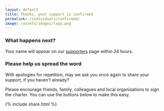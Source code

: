 ```yaml
---
layout: default
title: Thanks, your support is confirmed
permalink: /individuals/confirmed/
image: /assets/images/logo.png
---
```


### What happens next?

Your name will appear on our [supporters](/supporters) page within 24 hours. 

### Please help us spread the word

With apologies for repetition, may we ask you once again to share your support, if you haven't already?

Please encourage friends, family, colleagues and local organisations to sign the charter. You can use the buttons below to make this easy.

{% include share.html %}

